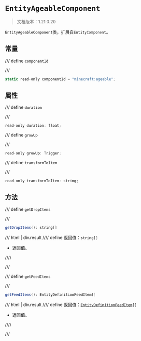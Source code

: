 # `EntityAgeableComponent`

> 文档版本：1.21.0.20

`EntityAgeableComponent`类，扩展自`EntityComponent`。

## 常量

/// define
`componentId`


///

```js
static read-only componentId = "minecraft:ageable";
```


## 属性

/// define
`duration`


///

```js
read-only duration: float;
```


/// define
`growUp`


///

```js
read-only growUp: Trigger;
```


/// define
`transformToItem`


///

```js
read-only transformToItem: string;
```


## 方法

/// define
`getDropItems`


///

```js
getDropItems(): string[]
```

/// html | div.result
//// define
返回值：`string[]`

- 返回值。


////

///


/// define
`getFeedItems`


///

```js
getFeedItems(): EntityDefinitionFeedItem[]
```

/// html | div.result
//// define
返回值：<code><a href="../entitydefinitionfeeditem/">EntityDefinitionFeedItem</a>[]</code>

- 返回值。


////

///

